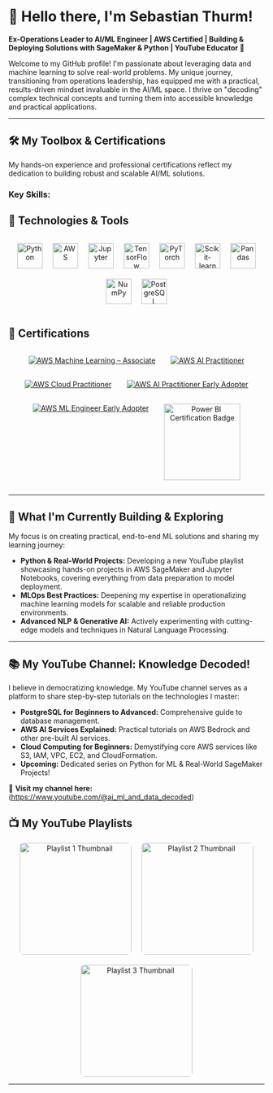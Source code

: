 # 👋 Hello there, I'm Sebastian Thurm!

**Ex-Operations Leader to AI/ML Engineer | AWS Certified | Building & Deploying Solutions with SageMaker & Python | YouTube Educator 🚀**

Welcome to my GitHub profile! I'm passionate about leveraging data and machine learning to solve real-world problems. My unique journey, transitioning from operations leadership, has equipped me with a practical, results-driven mindset invaluable in the AI/ML space. I thrive on "decoding" complex technical concepts and turning them into accessible knowledge and practical applications.

---

## 🛠️ My Toolbox & Certifications

My hands-on experience and professional certifications reflect my dedication to building robust and scalable AI/ML solutions.

### **Key Skills:**

## 🧰 Technologies & Tools

<div align="center" style="display: flex; flex-wrap: wrap; justify-content: center; gap: 20px; padding: 15px 0;">

  <a href="https://www.python.org" target="_blank" title="Python">
    <img src="https://cdn.jsdelivr.net/gh/devicons/devicon/icons/python/python-original.svg" alt="Python" width="50" height="50"/>
  </a>

  <a href="https://aws.amazon.com" target="_blank" title="Amazon Web Services">
    <img src="https://cdn.jsdelivr.net/npm/simple-icons@v7/icons/amazonaws.svg" alt="AWS" width="50" height="50"/>
  </a>

  <a href="https://jupyter.org/" target="_blank" title="Jupyter Notebooks">
    <img src="https://cdn.jsdelivr.net/gh/devicons/devicon/icons/jupyter/jupyter-original.svg" alt="Jupyter" width="50" height="50"/>
  </a>

  <a href="https://www.tensorflow.org/" target="_blank" title="TensorFlow">
    <img src="https://cdn.jsdelivr.net/gh/devicons/devicon/icons/tensorflow/tensorflow-original.svg" alt="TensorFlow" width="50" height="50"/>
  </a>

  <a href="https://pytorch.org/" target="_blank" title="PyTorch">
    <img src="https://cdn.jsdelivr.net/gh/devicons/devicon/icons/pytorch/pytorch-original.svg" alt="PyTorch" width="50" height="50"/>
  </a>

  <a href="https://scikit-learn.org/" target="_blank" title="Scikit-learn">
    <img src="https://cdn.jsdelivr.net/gh/devicons/devicon/icons/scikitlearn/scikitlearn-original.svg" alt="Scikit-learn" width="50" height="50"/>
  </a>

  <a href="https://pandas.pydata.org/" target="_blank" title="Pandas">
    <img src="https://cdn.jsdelivr.net/gh/devicons/devicon/icons/pandas/pandas-original.svg" alt="Pandas" width="50" height="50"/>
  </a>

  <a href="https://numpy.org/" target="_blank" title="NumPy">
    <img src="https://cdn.jsdelivr.net/gh/devicons/devicon/icons/numpy/numpy-original.svg" alt="NumPy" width="50" height="50"/>
  </a>

  <a href="https://www.postgresql.org/" target="_blank" title="PostgreSQL">
    <img src="https://cdn.jsdelivr.net/gh/devicons/devicon/icons/postgresql/postgresql-original.svg" alt="PostgreSQL" width="50" height="50"/>
  </a>

</div>

## 📜 Certifications

<div align="center" style="display: flex; flex-wrap: wrap; justify-content: center; gap: 30px; padding: 15px 0;">

  <!-- AWS Certified Machine Learning – Associate -->
  <a href="https://www.credly.com/badges/fa250918-f401-46c6-8a41-d381cadc0ca4/public_url" title="AWS Certified Machine Learning – Associate" target="_blank">
    <img src="https://images.credly.com/size/150x150/images/1a634b4e-3d6b-4a74-b118-c0dcb429e8d2/image.png" alt="AWS Machine Learning – Associate" />
  </a>

  <!-- AWS Certified AI Practitioner -->
  <a href="https://www.credly.com/badges/32947173-ae59-44cb-a082-f3dcbd9d03fc/public_url" title="AWS Certified AI Practitioner" target="_blank">
    <img src="https://images.credly.com/size/150x150/images/4d4693bb-530e-4bca-9327-de07f3aa2348/image.png" alt="AWS AI Practitioner" />
  </a>

  <!-- AWS Certified Cloud Practitioner -->
  <a href="https://www.credly.com/badges/db15a37f-befa-41db-899f-33978c2b5152/public_url" title="AWS Certified Cloud Practitioner" target="_blank">
    <img src="https://images.credly.com/size/150x150/images/00634f82-b07f-4bbd-a6bb-53de397fc3a6/image.png" alt="AWS Cloud Practitioner" />
  </a>

  <!-- AWS Certified AI Practitioner Early Adopter -->
  <a href="https://www.credly.com/badges/5dcb5520-a6fc-48f8-a1ca-248e0f1995bf/public_url" title="AWS Certified AI Practitioner Early Adopter" target="_blank">
    <img src="https://images.credly.com/size/150x150/images/834f2c8d-2d2c-4ce7-9580-02a351c31626/image.png" alt="AWS AI Practitioner Early Adopter" />
  </a>

  <!-- AWS Certified Machine Learning Engineer – Associate Early Adopter -->
  <a href="https://www.credly.com/badges/4b690432-b918-4182-894f-3cde9e4b2f29/public_url" title="AWS Certified Machine Learning Engineer – Associate Early Adopter" target="_blank">
    <img src="https://images.credly.com/size/150x150/images/e92b66a6-d4b5-4e86-92f9-a80846fb81e2/image.png" alt="AWS ML Engineer Early Adopter" />
  </a>

  <!-- Microsoft Certified: Power BI Data Analyst Associate (PL-300) -->
  <a href="https://learn.microsoft.com/en-us/users/bastithurm-3140/credentials/certification/data-analyst-associate?tab=credentials-tab" target="_blank" title="Microsoft Certified: Power BI Data Analyst Associate (PL‑300)">
    <img src="https://learn.microsoft.com/media/learn/certification/badges/microsoft-certified-associate-badge.svg" alt="Power BI Certification Badge" width="150" height="150" />
  </a>

</div>

---

## 🌱 What I'm Currently Building & Exploring

My focus is on creating practical, end-to-end ML solutions and sharing my learning journey:

* **Python & Real-World Projects:** Developing a new YouTube playlist showcasing hands-on projects in AWS SageMaker and Jupyter Notebooks, covering everything from data preparation to model deployment.
* **MLOps Best Practices:** Deepening my expertise in operationalizing machine learning models for scalable and reliable production environments.
* **Advanced NLP & Generative AI:** Actively experimenting with cutting-edge models and techniques in Natural Language Processing.

---

## 📚 My YouTube Channel: Knowledge Decoded!

I believe in democratizing knowledge. My YouTube channel serves as a platform to share step-by-step tutorials on the technologies I master:

* **PostgreSQL for Beginners to Advanced:** Comprehensive guide to database management.
* **AWS AI Services Explained:** Practical tutorials on AWS Bedrock and other pre-built AI services.
* **Cloud Computing for Beginners:** Demystifying core AWS services like S3, IAM, VPC, EC2, and CloudFormation.
* **Upcoming:** Dedicated series on Python for ML & Real-World SageMaker Projects!

🔗 **Visit my channel here:** (https://www.youtube.com/@ai_ml_and_data_decoded)

## 📺 My YouTube Playlists

<div align="center" style="display: flex; gap: 20px; flex-wrap: wrap; justify-content: center;">

  <!-- Playlist 1 -->
  <a href="https://www.youtube.com/playlist?list=PL-UV_H51jBPLGBfXwSCYaC3_6ItI6D-iW" target="_blank" title="Playlist 1">
    <img src="https://img.youtube.com/vi/QRpQ4JmP_qc/hqdefault.jpg" alt="Playlist 1 Thumbnail" width="220" style="border-radius:8px;" />
  </a>

  <!-- Playlist 2 -->
  <a href="https://www.youtube.com/playlist?list=PL-UV_H51jBPL6zwRl-xP3qY94lw0zKhy7" target="_blank" title="Playlist 2">
    <img src="https://img.youtube.com/vi/QRpQ4JmP_qc/hqdefault.jpg" alt="Playlist 2 Thumbnail" width="220" style="border-radius:8px;" />
  </a>

  <!-- Playlist 3 -->
  <a href="https://www.youtube.com/playlist?list=PL-UV_H51jBPLYWhvMwubEblofIs8pzI0p" target="_blank" title="Playlist 3">
    <img src="https://img.youtube.com/vi/QRpQ4JmP_qc/hqdefault.jpg" alt="Playlist 3 Thumbnail" width="220" style="border-radius:8px;" />
  </a>

</div>


---
